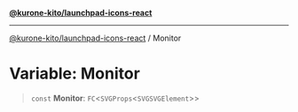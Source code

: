 [**@kurone-kito/launchpad-icons-react**](../README.md)

***

[@kurone-kito/launchpad-icons-react](../globals.md) / Monitor

# Variable: Monitor

> `const` **Monitor**: `FC`\<`SVGProps`\<`SVGSVGElement`\>\>

